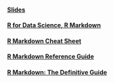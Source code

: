 #### [Slides](https://docs.google.com/presentation/d/1aZZuw4SGGqfU_fk9KkTXdVGqcGvTIlk0OXLQ068mvzo/edit?usp=sharing)
#### [R for Data Science, R Markdown](https://r4ds.had.co.nz/r-markdown.html)
#### [R Markdown Cheat Sheet](https://www.rstudio.com/wp-content/uploads/2015/02/rmarkdown-cheatsheet.pdf)
#### [R Markdown Reference Guide](https://rmarkdown.rstudio.com/lesson-1.html)
#### [R Markdown: The Definitive Guide](https://bookdown.org/yihui/rmarkdown/basics.html)

